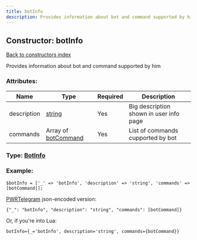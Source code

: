 ```yaml
---
title: botInfo
description: Provides information about bot and command supported by him
---
```

## Constructor: botInfo  
[Back to constructors index](index.md)



Provides information about bot and command supported by him

### Attributes:

| Name     |    Type       | Required | Description |
|----------|---------------|----------|-------------|
|description|[string](../types/string.md) | Yes|Big description shown in user info page|
|commands|Array of [botCommand](../constructors/botCommand.md) | Yes|List of commands cupported by bot|



### Type: [BotInfo](../types/BotInfo.md)


### Example:

```
$botInfo = ['_' => 'botInfo', 'description' => 'string', 'commands' => [botCommand]];
```  

[PWRTelegram](https://pwrtelegram.xyz) json-encoded version:

```
{"_": "botInfo", "description": "string", "commands": [botCommand]}
```


Or, if you're into Lua:  


```
botInfo={_='botInfo', description='string', commands={botCommand}}

```


